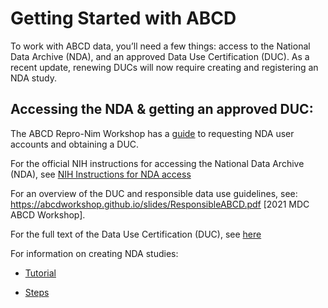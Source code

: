 # Getting Started with ABCD 

To work with ABCD data, you’ll need a few things: access to the National Data Archive (NDA), and an approved Data Use Certification (DUC). As a recent update, renewing DUCs will now require creating and registering an NDA study. 

## Accessing the NDA & getting an approved DUC: 
The ABCD Repro-Nim Workshop has a [guide](https://docs.google.com/document/d/18hsT2x15bypuXFcfMQb9Ck_YEB7VvY2j4w5hwbV78A4/edit) to requesting NDA user accounts and obtaining a DUC.  

For the official NIH instructions for accessing the National Data Archive (NDA), see [NIH Instructions for NDA access](https://nda.nih.gov/about/creating-an-nda-account) 

For an overview of the DUC and responsible data use guidelines, see: https://abcdworkshop.github.io/slides/ResponsibleABCD.pdf [2021 MDC ABCD Workshop]. 

For the full text of the Data Use Certification (DUC), see [here](https://s3.amazonaws.com/nda.nih.gov/Documents/NDA+Data+Access+Request+DUC+FINAL.pdf) 

For information on creating NDA studies:

- [Tutorial](https://nda.nih.gov/training/module?trainingModuleId=training.study&slideId=slide.study.intro) 

- [Steps](https://nda.nih.gov/get/manuscript-preparation.html) 
